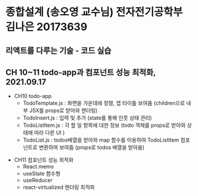 # 종합설계 (송오영 교수님) 전자전기공학부 김나은 20173639

## 리액트를 다루는 기술 - 코드 실습

## CH 10~11 todo-app과 컴포넌트 성능 최적화, 2021.09.17

- CH10 todo-app
  - TodoTemplate.js : 화면을 가운데에 정렬, 앱 타이틀 보여줌 (children으로 내부 JSX를 props로 받아와 렌더링)
  - TodoInsert.js : 입력 및 추가 (state를 통해 인풋 상태 관리)
  - TodoListItem.js : 각 할 일 항목에 대한 정보 (todo 객체를 props로 받아와 상태에 따라 다른 UI )
  - TodoList.js : todos배열을 받아와 map 함수를 이용하여 TodoListItem 컴포넌트로 변환하여 보여줌 (props로 todos 배열을 받아옴)

* CH11 컴포넌트 성능 최적화
  - React.memo
  - useState 함수형
  - useReducer
  - react-virtualized 렌더링 최적화

